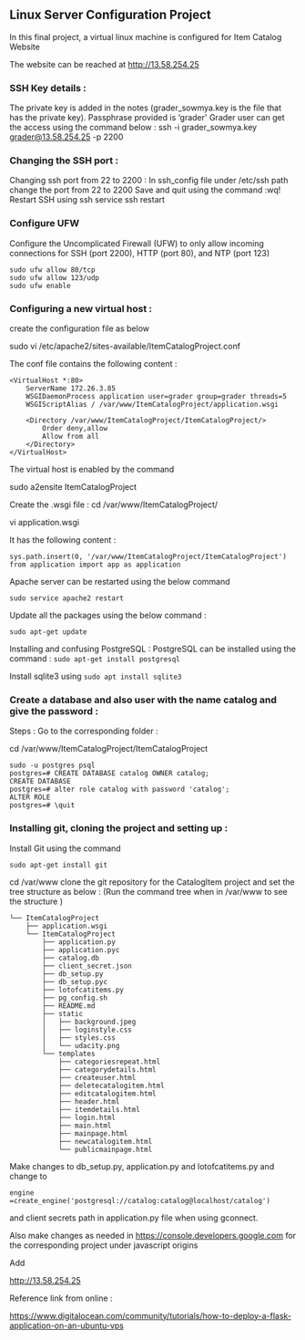 ## Linux Server Configuration Project

In this final project, a virtual linux machine is configured for Item Catalog Website

The website can be reached at http://13.58.254.25

### SSH Key details :

The private key is added in the notes (grader_sowmya.key is the file that has the private key).
Passphrase provided is ‘grader'
Grader user can get the access using the command below :
ssh -i grader_sowmya.key grader@13.58.254.25 -p 2200

### Changing the SSH port :

Changing ssh port from 22 to 2200 :
In ssh_config file under /etc/ssh path change the port from 22 to 2200
Save and quit using the command :wq!
Restart SSH using ssh service ssh restart


### Configure UFW

Configure the Uncomplicated Firewall (UFW) to only allow incoming connections for SSH (port 2200), HTTP (port 80), and NTP (port 123)

```sudo ufw allow 2200/tcp
sudo ufw allow 80/tcp
sudo ufw allow 123/udp
sudo ufw enable
```

### Configuring a new virtual host :
create the configuration file as below

sudo vi /etc/apache2/sites-available/ItemCatalogProject.conf


The conf file contains the following content :
```
<VirtualHost *:80>
    ServerName 172.26.3.85
    WSGIDaemonProcess application user=grader group=grader threads=5
    WSGIScriptAlias / /var/www/ItemCatalogProject/application.wsgi

    <Directory /var/www/ItemCatalogProject/ItemCatalogProject/>
        Order deny,allow
        Allow from all
    </Directory>
</VirtualHost>
```


The virtual host is enabled by the command

sudo a2ensite ItemCatalogProject


Create the .wsgi file :
cd /var/www/ItemCatalogProject/

vi application.wsgi

It has the following content :
```import sys
sys.path.insert(0, '/var/www/ItemCatalogProject/ItemCatalogProject')
from application import app as application
```



Apache server can be restarted using the below command

```sudo service apache2 restart```

Update all the packages using the below command :

```sudo apt-get update```

Installing and confusing PostgreSQL :
PostgreSQL can be installed using the command :
```sudo apt-get install postgresql```

Install sqlite3 using
```sudo apt install sqlite3```


### Create a database and also user with the name catalog and give the password :

Steps :
Go to the corresponding folder :

cd /var/www/ItemCatalogProject/ItemCatalogProject
```
sudo -u postgres psql
postgres=# CREATE DATABASE catalog OWNER catalog;
CREATE DATABASE
postgres=# alter role catalog with password 'catalog';
ALTER ROLE
postgres=# \quit
```


### Installing git, cloning the project and setting up :

Install Git using the command

```sudo apt-get install git```

cd /var/www
clone the git repository for the CatalogItem project and set the tree structure as below :
(Run the command tree when in /var/www to see the structure )
```
└── ItemCatalogProject
    ├── application.wsgi
    └── ItemCatalogProject
        ├── application.py
        ├── application.pyc
        ├── catalog.db
        ├── client_secret.json
        ├── db_setup.py
        ├── db_setup.pyc
        ├── lotofcatitems.py
        ├── pg_config.sh
        ├── README.md
        ├── static
        │   ├── background.jpeg
        │   ├── loginstyle.css
        │   ├── styles.css
        │   └── udacity.png
        └── templates
            ├── categoriesrepeat.html
            ├── categorydetails.html
            ├── createuser.html
            ├── deletecatalogitem.html
            ├── editcatalogitem.html
            ├── header.html
            ├── itemdetails.html
            ├── login.html
            ├── main.html
            ├── mainpage.html
            ├── newcatalogitem.html
            └── publicmainpage.html

```

Make changes to db_setup.py, application.py and lotofcatitems.py and change to 

```engine =create_engine('postgresql://catalog:catalog@localhost/catalog')```

and client secrets path in application.py file when using gconnect.

Also make changes as needed in https://console.developers.google.com for the corresponding project under javascript origins

Add

http://13.58.254.25



Reference link from online :

https://www.digitalocean.com/community/tutorials/how-to-deploy-a-flask-application-on-an-ubuntu-vps

